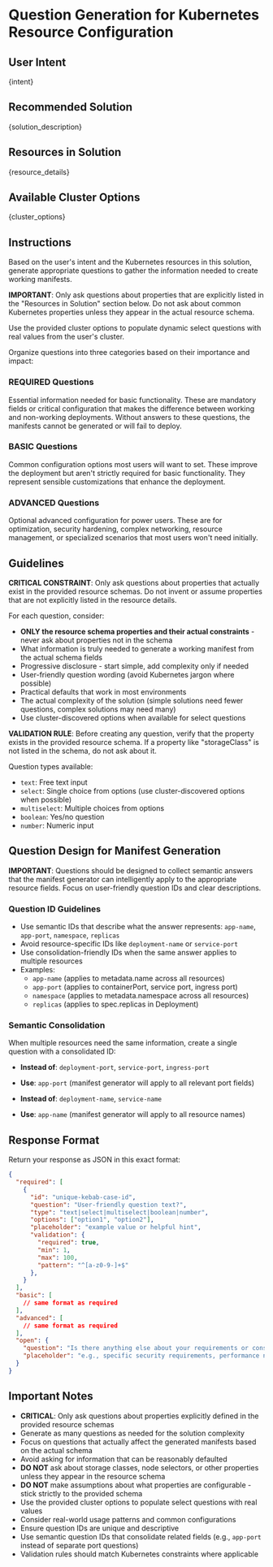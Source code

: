 # Question Generation for Kubernetes Resource Configuration

## User Intent
{intent}

## Recommended Solution
{solution_description}

## Resources in Solution
{resource_details}

## Available Cluster Options
{cluster_options}

## Instructions

Based on the user's intent and the Kubernetes resources in this solution, generate appropriate questions to gather the information needed to create working manifests.

**IMPORTANT**: Only ask questions about properties that are explicitly listed in the "Resources in Solution" section below. Do not ask about common Kubernetes properties unless they appear in the actual resource schema.

Use the provided cluster options to populate dynamic select questions with real values from the user's cluster.

Organize questions into three categories based on their importance and impact:

### REQUIRED Questions
Essential information needed for basic functionality. These are mandatory fields or critical configuration that makes the difference between working and non-working deployments. Without answers to these questions, the manifests cannot be generated or will fail to deploy.

### BASIC Questions  
Common configuration options most users will want to set. These improve the deployment but aren't strictly required for basic functionality. They represent sensible customizations that enhance the deployment.

### ADVANCED Questions
Optional advanced configuration for power users. These are for optimization, security hardening, complex networking, resource management, or specialized scenarios that most users won't need initially.

## Guidelines

**CRITICAL CONSTRAINT**: Only ask questions about properties that actually exist in the provided resource schemas. Do not invent or assume properties that are not explicitly listed in the resource details.

For each question, consider:
- **ONLY the resource schema properties and their actual constraints** - never ask about properties not in the schema
- What information is truly needed to generate a working manifest from the actual schema fields
- Progressive disclosure - start simple, add complexity only if needed  
- User-friendly question wording (avoid Kubernetes jargon where possible)
- Practical defaults that work in most environments
- The actual complexity of the solution (simple solutions need fewer questions, complex solutions may need many)
- Use cluster-discovered options when available for select questions

**VALIDATION RULE**: Before creating any question, verify that the property exists in the provided resource schema. If a property like "storageClass" is not listed in the schema, do not ask about it.

Question types available:
- `text`: Free text input
- `select`: Single choice from options (use cluster-discovered options when possible)
- `multiselect`: Multiple choices from options  
- `boolean`: Yes/no question
- `number`: Numeric input

## Question Design for Manifest Generation

**IMPORTANT**: Questions should be designed to collect semantic answers that the manifest generator can intelligently apply to the appropriate resource fields. Focus on user-friendly question IDs and clear descriptions.

### Question ID Guidelines
- Use semantic IDs that describe what the answer represents: `app-name`, `app-port`, `namespace`, `replicas`
- Avoid resource-specific IDs like `deployment-name` or `service-port` 
- Use consolidation-friendly IDs when the same answer applies to multiple resources
- Examples:
  - `app-name` (applies to metadata.name across all resources)
  - `app-port` (applies to containerPort, service port, ingress port)
  - `namespace` (applies to metadata.namespace across all resources)
  - `replicas` (applies to spec.replicas in Deployment)

### Semantic Consolidation
When multiple resources need the same information, create a single question with a consolidated ID:
- **Instead of**: `deployment-port`, `service-port`, `ingress-port`
- **Use**: `app-port` (manifest generator will apply to all relevant port fields)

- **Instead of**: `deployment-name`, `service-name` 
- **Use**: `app-name` (manifest generator will apply to all resource names)

## Response Format

Return your response as JSON in this exact format:

```json
{
  "required": [
    {
      "id": "unique-kebab-case-id",
      "question": "User-friendly question text?",
      "type": "text|select|multiselect|boolean|number",
      "options": ["option1", "option2"],
      "placeholder": "example value or helpful hint",
      "validation": {
        "required": true,
        "min": 1,
        "max": 100,
        "pattern": "^[a-z0-9-]+$"
      },
    }
  ],
  "basic": [
    // same format as required
  ],
  "advanced": [
    // same format as required  
  ],
  "open": {
    "question": "Is there anything else about your requirements or constraints that would help us provide better recommendations?",
    "placeholder": "e.g., specific security requirements, performance needs, existing infrastructure constraints..."
  }
}
```

## Important Notes

- **CRITICAL**: Only ask questions about properties explicitly defined in the provided resource schemas
- Generate as many questions as needed for the solution complexity
- Focus on questions that actually affect the generated manifests based on the actual schema
- Avoid asking for information that can be reasonably defaulted
- **DO NOT** ask about storage classes, node selectors, or other properties unless they appear in the resource schema
- **DO NOT** make assumptions about what properties are configurable - stick strictly to the provided schema
- Use the provided cluster options to populate select questions with real values
- Consider real-world usage patterns and common configurations
- Ensure question IDs are unique and descriptive
- Use semantic question IDs that consolidate related fields (e.g., `app-port` instead of separate port questions)
- Validation rules should match Kubernetes constraints where applicable